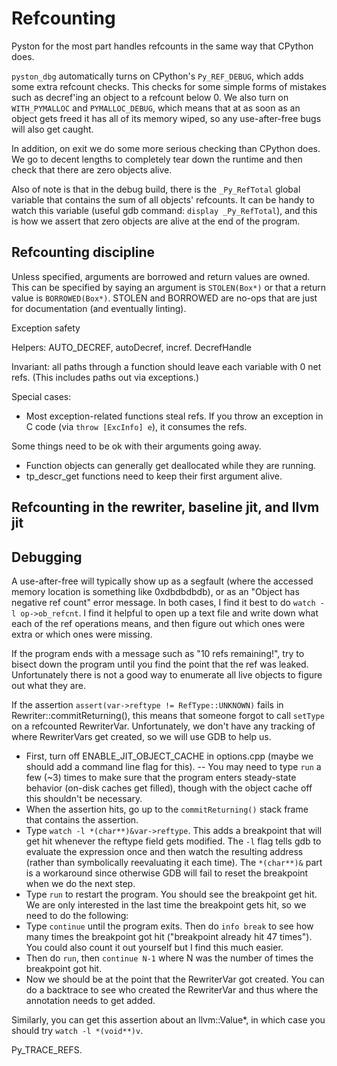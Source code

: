 # Refcounting

Pyston for the most part handles refcounts in the same way that CPython does.

`pyston_dbg` automatically turns on CPython's `Py_REF_DEBUG`, which adds some extra refcount checks.  This checks for some simple forms of mistakes such as decref'ing an object to a refcount below 0.  We also turn on `WITH_PYMALLOC` and `PYMALLOC_DEBUG`, which means that at as soon as an object gets freed it has all of its memory wiped, so any use-after-free bugs will also get caught.

In addition, on exit we do some more serious checking than CPython does.  We go to decent lengths to completely tear down the runtime and then check that there are zero objects alive.

Also of note is that in the debug build, there is the `_Py_RefTotal` global variable that contains the sum of all objects' refcounts.  It can be handy to watch this variable (useful gdb command: `display _Py_RefTotal`), and this is how we assert that zero objects are alive at the end of the program.

## Refcounting discipline

Unless specified, arguments are borrowed and return values are owned.  This can be specified by saying an argument is `STOLEN(Box*)` or that a return value is `BORROWED(Box*)`.  STOLEN and BORROWED are no-ops that are just for documentation (and eventually linting).

Exception safety

Helpers:
AUTO_DECREF, autoDecref, incref. DecrefHandle

Invariant: all paths through a function should leave each variable with 0 net refs.  (This includes paths out via exceptions.)

Special cases:
- Most exception-related functions steal refs.  If you throw an exception in C code (via `throw [ExcInfo] e`), it consumes the refs.

Some things need to be ok with their arguments going away.
- Function objects can generally get deallocated while they are running.
- tp_descr_get functions need to keep their first argument alive.

## Refcounting in the rewriter, baseline jit, and llvm jit

## Debugging

A use-after-free will typically show up as a segfault (where the accessed memory location is something like 0xdbdbdbdb), or as an "Object has negative ref count" error message.  In both cases, I find it best to do `watch -l op->ob_refcnt`.  I find it helpful to open up a text file and write down what each of the ref operations means, and then figure out which ones were extra or which ones were missing.

If the program ends with a message such as "10 refs remaining!", try to bisect down the program until you find the point that the ref was leaked.  Unfortunately there is not a good way to enumerate all live objects to figure out what they are.


If the assertion `assert(var->reftype != RefType::UNKNOWN)` fails in Rewriter::commitReturning(), this means that someone forgot to call `setType` on a refcounted RewriterVar.  Unfortunately, we don't have any tracking of where RewriterVars get created, so we will use GDB to help us.

- First, turn off ENABLE_JIT_OBJECT_CACHE in options.cpp (maybe we should add a command line flag for this).
-- You may need to type `run` a few (~3) times to make sure that the program enters steady-state behavior (on-disk caches get filled), though with the object cache off this shouldn't be necessary.
- When the assertion hits, go up to the `commitReturning()` stack frame that contains the assertion.
- Type `watch -l *(char**)&var->reftype`.  This adds a breakpoint that will get hit whenever the reftype field gets modified.  The `-l` flag tells gdb to evaluate the expression once and then watch the resulting address (rather than symbolically reevaluating it each time).  The `*(char**)&` part is a workaround since otherwise GDB will fail to reset the breakpoint when we do the next step.
- Type `run` to restart the program.  You should see the breakpoint get hit.  We are only interested in the last time the breakpoint gets hit, so we need to do the following:
- Type `continue` until the program exits.  Then do `info break` to see how many times the breakpoint got hit ("breakpoint already hit 47 times").  You could also count it out yourself but I find this much easier.
- Then do `run`, then `continue N-1` where N was the number of times the breakpoint got hit.
- Now we should be at the point that the RewriterVar got created.  You can do a backtrace to see who created the RewriterVar and thus where the annotation needs to get added.

Similarly, you can get this assertion about an llvm::Value*, in which case you should try `watch -l *(void**)v`.

Py_TRACE_REFS.

